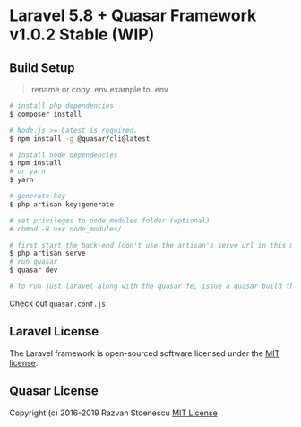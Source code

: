 # Laravel 5.8 + Quasar Framework v1.0.2 Stable (WIP)
## Build Setup
> rename or copy  .env.example to .env
``` bash
# install php dependencies
$ composer install

# Node.js >= Latest is required.
$ npm install -g @quasar/cli@latest

# install node dependencies
$ npm install
# or yarn
$ yarn

# generate key
$ php artisan key:generate

# set privileges to node_modules folder (optional)
# chmod -R u+x node_modules/

# first start the back-end (don't use the artisan's serve url in this mode)
$ php artisan serve
# run quasar
$ quasar dev

# to run just laravel along with the quasar fe, issue a quasar build then php artisan serve as usual
```
Check out `quasar.conf.js`

## Laravel License

The Laravel framework is open-sourced software licensed under the [MIT license](http://opensource.org/licenses/MIT).

## Quasar License

Copyright (c) 2016-2019 Razvan Stoenescu
[MIT License](http://en.wikipedia.org/wiki/MIT_License)
